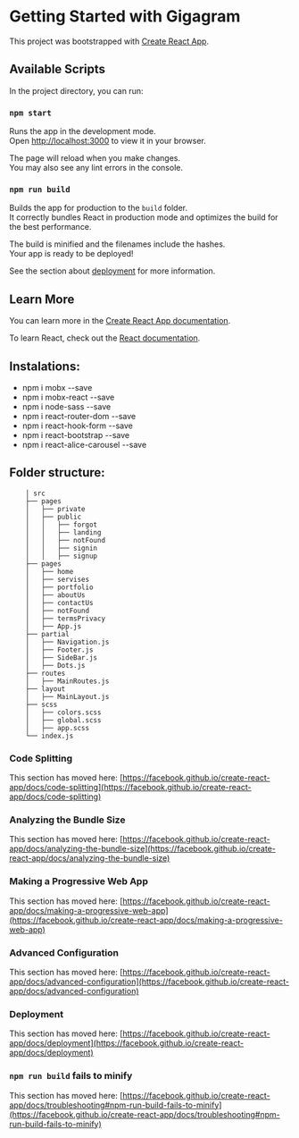 # Getting Started with Gigagram

This project was bootstrapped with [Create React App](https://github.com/facebook/create-react-app).

## Available Scripts

In the project directory, you can run:

### `npm start`

Runs the app in the development mode.\
Open [http://localhost:3000](http://localhost:3000) to view it in your browser.

The page will reload when you make changes.\
You may also see any lint errors in the console.

### `npm run build`

Builds the app for production to the `build` folder.\
It correctly bundles React in production mode and optimizes the build for the best performance.

The build is minified and the filenames include the hashes.\
Your app is ready to be deployed!

See the section about [deployment](https://facebook.github.io/create-react-app/docs/deployment) for more information.

## Learn More

You can learn more in the [Create React App documentation](https://facebook.github.io/create-react-app/docs/getting-started).

To learn React, check out the [React documentation](https://reactjs.org/).

## Instalations:
 - npm i mobx --save
 - npm i mobx-react --save
 - npm i node-sass --save
 - npm i react-router-dom --save
 - npm i react-hook-form --save
 - npm i react-bootstrap --save
 - npm i react-alice-carousel --save

## Folder structure:
```
    │ src
    ├── pages
    │   ├── private
    │   ├── public
    │   │   ├── forgot
    │   │   ├── landing
    │   │   ├── notFound
    │   │   ├── signin
    │   │   ├── signup
    ├── pages
    │   ├── home
    │   ├── servises
    │   ├── portfolio
    │   ├── aboutUs
    │   ├── contactUs
    │   ├── notFound
    │   ├── termsPrivacy
    │   ├── App.js
    ├── partial
    │   ├── Navigation.js
    │   ├── Footer.js
    │   ├── SideBar.js
    │   ├── Dots.js
    ├── routes
    │   ├── MainRoutes.js
    ├── layout
    │   ├── MainLayout.js
    ├── scss
    │   ├── colors.scss
    │   ├── global.scss
    │   ├── app.scss 
    └── index.js
```

### Code Splitting

This section has moved here: [https://facebook.github.io/create-react-app/docs/code-splitting](https://facebook.github.io/create-react-app/docs/code-splitting)

### Analyzing the Bundle Size

This section has moved here: [https://facebook.github.io/create-react-app/docs/analyzing-the-bundle-size](https://facebook.github.io/create-react-app/docs/analyzing-the-bundle-size)

### Making a Progressive Web App

This section has moved here: [https://facebook.github.io/create-react-app/docs/making-a-progressive-web-app](https://facebook.github.io/create-react-app/docs/making-a-progressive-web-app)

### Advanced Configuration

This section has moved here: [https://facebook.github.io/create-react-app/docs/advanced-configuration](https://facebook.github.io/create-react-app/docs/advanced-configuration)

### Deployment

This section has moved here: [https://facebook.github.io/create-react-app/docs/deployment](https://facebook.github.io/create-react-app/docs/deployment)

### `npm run build` fails to minify

This section has moved here: [https://facebook.github.io/create-react-app/docs/troubleshooting#npm-run-build-fails-to-minify](https://facebook.github.io/create-react-app/docs/troubleshooting#npm-run-build-fails-to-minify)
